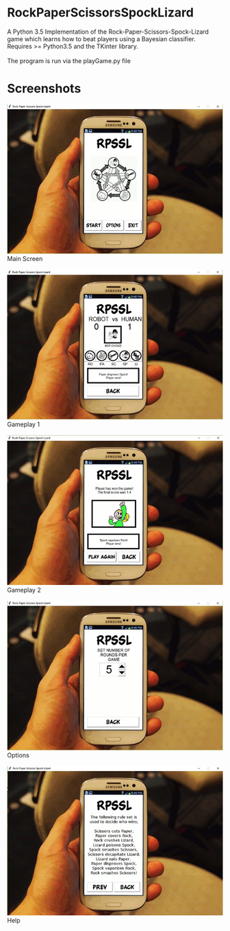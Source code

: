 # RockPaperScissorsSpockLizard
A Python 3.5 Implementation of the Rock-Paper-Scissors-Spock-Lizard game which learns how to beat players using a Bayesian classifier.<br />
Requires >= Python3.5 and the TKinter library.<br /><br />
The program is run via the playGame.py file<br />
# Screenshots
![alt text](RPSSL.jpg)
<br />Main Screen<br /><br />
![alt text](RPSSL_1.jpg)
<br />Gameplay 1<br /><br />
![alt text](RPSSL_2.jpg)
<br />Gameplay 2<br /><br />
![alt text](RPSSL_3.jpg)
<br />Options<br /><br />
![alt text](RPSSL_4.jpg)
<br />Help<br />
